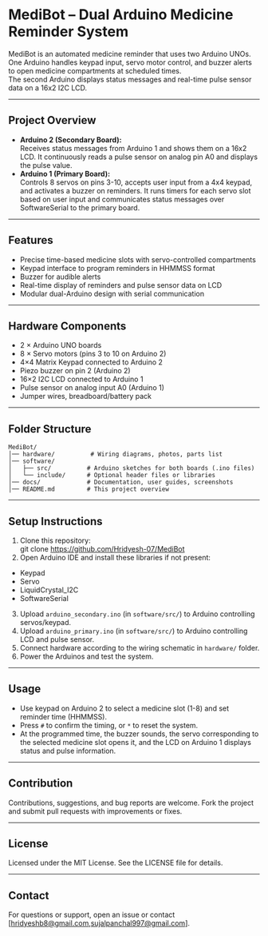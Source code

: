 # MediBot – Dual Arduino Medicine Reminder System

MediBot is an automated medicine reminder that uses two Arduino UNOs.  
One Arduino handles keypad input, servo motor control, and buzzer alerts to open medicine compartments at scheduled times.  
The second Arduino displays status messages and real-time pulse sensor data on a 16x2 I2C LCD.

---

## Project Overview

- **Arduino 2 (Secondary Board):**  
  Receives status messages from Arduino 1 and shows them on a 16x2 LCD. It continuously reads a pulse sensor on analog pin A0 and displays the pulse value.
- **Arduino 1 (Primary Board):**  
 Controls 8 servos on pins 3-10, accepts user input from a 4x4 keypad, and activates a buzzer on reminders. It runs timers for each servo slot based on user input and communicates status messages over SoftwareSerial to the primary board.
---

## Features

- Precise time-based medicine slots with servo-controlled compartments  
- Keypad interface to program reminders in HHMMSS format  
- Buzzer for audible alerts  
- Real-time display of reminders and pulse sensor data on LCD  
- Modular dual-Arduino design with serial communication  

---

## Hardware Components

- 2 × Arduino UNO boards  
- 8 × Servo motors (pins 3 to 10 on Arduino 2)  
- 4×4 Matrix Keypad connected to Arduino 2  
- Piezo buzzer on pin 2 (Arduino 2)  
- 16×2 I2C LCD connected to Arduino 1  
- Pulse sensor on analog input A0 (Arduino 1)  
- Jumper wires, breadboard/battery pack  

---

## Folder Structure
```
MediBot/
│── hardware/          # Wiring diagrams, photos, parts list
│── software/
│   ├── src/          # Arduino sketches for both boards (.ino files)
│   └── include/      # Optional header files or libraries
│── docs/             # Documentation, user guides, screenshots
│── README.md         # This project overview
```
---

## Setup Instructions

1. Clone this repository:  
git clone https://github.com/Hridyesh-07/MediBot
2. Open Arduino IDE and install these libraries if not present:  
- Keypad  
- Servo  
- LiquidCrystal_I2C  
- SoftwareSerial  
3. Upload `arduino_secondary.ino` (in `software/src/`) to Arduino controlling servos/keypad.  
4. Upload `arduino_primary.ino` (in `software/src/`) to Arduino controlling LCD and pulse sensor.  
5. Connect hardware according to the wiring schematic in `hardware/` folder.  
6. Power the Arduinos and test the system.

---

## Usage

- Use keypad on Arduino 2 to select a medicine slot (1-8) and set reminder time (HHMMSS).  
- Press `#` to confirm the timing, or `*` to reset the system.  
- At the programmed time, the buzzer sounds, the servo corresponding to the selected medicine slot opens it, and the LCD on Arduino 1 displays status and pulse information.

---

## Contribution

Contributions, suggestions, and bug reports are welcome. Fork the project and submit pull requests with improvements or fixes.

---

## License

Licensed under the MIT License. See the LICENSE file for details.

---

## Contact

For questions or support, open an issue or contact [hridyeshb8@gmail.com,sujalpanchal997@gmail.com].
